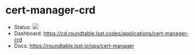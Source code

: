 # cert-manager-crd

- Status: ![](https://cd.roundtable.lsst.codes/api/badge?name=cert-manager-crd)
- Dashboard: https://cd.roundtable.lsst.codes/applications/cert-manager-crd
- Docs: https://roundtable.lsst.io/ops/cert-manager
